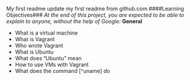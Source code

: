 My first readme
update my first readme from github.com
####Learning Objectives###
*At the end of this project, you are expected to be able to explain to anyone, without the help of Google:*
**General**
* What is a virtual machine
* What is Vagrant
* Who wrote Vagrant
* What is Ubuntu
* What does “Ubuntu” mean
* How to use VMs with Vagrant
* What does the command [^uname] do
